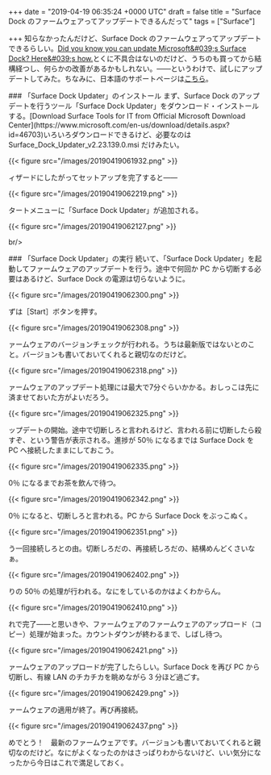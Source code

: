
+++
date = "2019-04-19 06:35:24 +0000 UTC"
draft = false
title = "Surface Dock のファームウェアってアップデートできるんだって"
tags = ["Surface"]

+++
知らなかったんだけど、Surface Dock のファームウェアってアップデートできるらしい。[Did you know you can update Microsoft&amp;#039;s Surface Dock? Here&amp;#039;s how.](https://www.windowscentral.com/how-update-microsoft-surface-dock-firmware)とくに不具合はないのだけど、うちのも買ってから結構経つし、何らかの改善があるかもしれない。――というわけで、試しにアップデートしてみた。ちなみに、日本語のサポートページは<a href="https://support.microsoft.com/ja-jp/help/4023478/surface-update-your-surface-dock">こちら</a>。

<div class="section">
    ### 「Surface Dock Updater」のインストール
    まず、Surface Dock のアップデートを行うツール「Surface Dock Updater」をダウンロード・インストールする。[Download Surface Tools for IT from Official Microsoft Download Center](https://www.microsoft.com/en-us/download/details.aspx?id=46703)いろいろダウンロードできるけど、必要なのは Surface_Dock_Updater_v2.23.139.0.msi だけみたい。

{{< figure src="/images/20190419061932.png"  >}}

ィザードにしたがってセットアップを完了すると――

{{< figure src="/images/20190419062219.png"  >}}

タートメニューに「Surface Dock Updater」が追加される。

{{< figure src="/images/20190419062127.png"  >}}

br/>


</div>
<div class="section">
    ### 「Surface Dock Updater」の実行
    続いて、「Surface Dock Updater」を起動してファームウェアのアップデートを行う。途中で何回か PC から切断する必要はあるけど、Surface Dock の電源は切らないように。

{{< figure src="/images/20190419062300.png"  >}}

ずは［Start］ボタンを押す。

{{< figure src="/images/20190419062308.png"  >}}

ァームウェアのバージョンチェックが行われる。うちは最新版ではないとのこと。バージョンも書いておいてくれると親切なのだけど。

{{< figure src="/images/20190419062318.png"  >}}

ァームウェアのアップデート処理には最大で7分ぐらいかかる。おしっこは先に済ませておいた方がよいだろう。

{{< figure src="/images/20190419062325.png"  >}}

ップデートの開始。途中で切断しろと言われるけど、言われる前に切断したら殺すぞ、という警告が表示される。進捗が 50％ になるまでは Surface Dock を PC へ接続したままにしておこう。

{{< figure src="/images/20190419062335.png"  >}}

0％ になるまでお茶を飲んで待つ。

{{< figure src="/images/20190419062342.png"  >}}

0％ になると、切断しろと言われる。PC から Surface Dock をぶっこぬく。

{{< figure src="/images/20190419062351.png"  >}}

う一回接続しろとの由。切断しろだの、再接続しろだの、結構めんどくさいなぁ。

{{< figure src="/images/20190419062402.png"  >}}

りの 50％ の処理が行われる。なにをしているのかはよくわからん。

{{< figure src="/images/20190419062410.png"  >}}

れで完了――と思いきや、ファームウェアのファームウェアのアップロード（コピー）処理が始まった。カウントダウンが終わるまで、しばし待つ。

{{< figure src="/images/20190419062421.png"  >}}

ァームウェアのアップロードが完了したらしい。Surface Dock を再び PC から切断し、有線 LAN のチカチカを眺めながら 3 分ほど過ごす。

{{< figure src="/images/20190419062429.png"  >}}

ァームウェアの適用が終了。再び再接続。

{{< figure src="/images/20190419062437.png"  >}}

めでとう！　最新のファームウェアです。バージョンも書いておいてくれると親切なのだけど。なにがよくなったのかはさっぱりわからないけど、いい気分になったから今日はこれで満足しておく。

</div>

